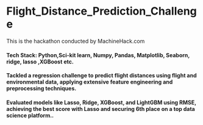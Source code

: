 # Flight_Distance_Prediction_Challenge
This is the hackathon conducted by MachineHack.com
#### Tech Stack: Python,Sci-kit learn, Numpy, Pandas, Matplotlib, Seaborn, ridge, lasso ,XGBoost etc.
#### Tackled a regression challenge to predict flight distances using flight and environmental data, applying extensive feature engineering and preprocessing techniques.
#### Evaluated models like Lasso, Ridge, XGBoost, and LightGBM using RMSE, achieving the best score with Lasso and securing 6th place on a top data science platform..
